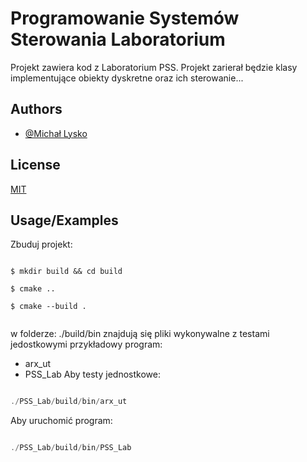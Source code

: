 
# Programowanie Systemów Sterowania Laboratorium

Projekt zawiera kod z Laboratorium PSS. Projekt zarierał będzie klasy implementujące obiekty dyskretne oraz ich sterowanie...

## Authors

- [@Michał Lysko](https://github.com/Lysko910/PSS_Lab.git)


## License

[MIT](https://choosealicense.com/licenses/mit/)


## Usage/Examples
Zbuduj projekt: 
```shell

$ mkdir build && cd build

$ cmake ..

$ cmake --build .


```
w folderze:
 ./build/bin
znajdują się pliki wykonywalne z testami jedostkowymi
przykładowy program: 
- arx_ut
- PSS_Lab
Aby testy jednostkowe:
```C++

./PSS_Lab/build/bin/arx_ut

```
Aby uruchomić program:
```C++

./PSS_Lab/build/bin/PSS_Lab

```
